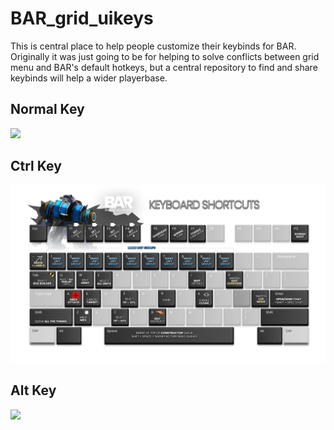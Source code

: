 # BAR_grid_uikeys
This is central place to help people customize their keybinds for BAR. Originally it was
just going to be for helping to solve conflicts between grid menu and BAR's default hotkeys,
but a central repository to find and share keybinds will help a wider playerbase.

## Normal Key
<img src="./resop_ergokeys_layout.png">

## Ctrl Key
<img src="resop_ergokeys_layout_CTRL.png">

## Alt Key
<img src="resop_ergokeys_layout_ALT.png">
